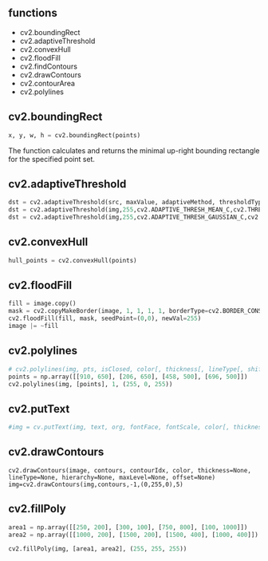 ## functions

* cv2.boundingRect
* cv2.adaptiveThreshold
* cv2.convexHull
* cv2.floodFill
* cv2.findContours
* cv2.drawContours
* cv2.contourArea
* cv2.polylines

## cv2.boundingRect
```python
x, y, w, h = cv2.boundingRect(points)
```
The function calculates and returns the minimal up-right bounding rectangle for the specified point set.

## cv2.adaptiveThreshold
```python
dst = cv2.adaptiveThreshold(src, maxValue, adaptiveMethod, thresholdType, blockSize, C)
dst = cv2.adaptiveThreshold(img,255,cv2.ADAPTIVE_THRESH_MEAN_C,cv2.THRESH_BINARY,11,2)
dst = cv2.adaptiveThreshold(img,255,cv2.ADAPTIVE_THRESH_GAUSSIAN_C,cv2.THRESH_BINARY,11,2)
```
## cv2.convexHull
```python
hull_points = cv2.convexHull(points)
```
## cv2.floodFill
```python
fill = image.copy()
mask = cv2.copyMakeBorder(image, 1, 1, 1, 1, borderType=cv2.BORDER_CONSTANT, value=255)
cv2.floodFill(fill, mask, seedPoint=(0,0), newVal=255)
image |= ~fill
```
## cv2.polylines
```python
# cv2.polylines(img, pts, isClosed, color[, thickness[, lineType[, shift]]]) → None
points = np.array([[910, 650], [206, 650], [458, 500], [696, 500]])
cv2.polylines(img, [points], 1, (255, 0, 255))
```

## cv2.putText
```python
#img = cv.putText(img, text, org, fontFace, fontScale, color[, thickness[, lineType[, bottomLeftOrigin]]])
```

## cv2.drawContours
```
cv2.drawContours(image, contours, contourIdx, color, thickness=None, lineType=None, hierarchy=None, maxLevel=None, offset=None)
img=cv2.drawContours(img,contours,-1,(0,255,0),5)
```

##

##  cv2.fillPoly
```python
area1 = np.array([[250, 200], [300, 100], [750, 800], [100, 1000]])
area2 = np.array([[1000, 200], [1500, 200], [1500, 400], [1000, 400]])

cv2.fillPoly(img, [area1, area2], (255, 255, 255))
```
